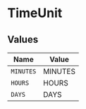 # TimeUnit


## Values

| Name      | Value     |
| --------- | --------- |
| `MINUTES` | MINUTES   |
| `HOURS`   | HOURS     |
| `DAYS`    | DAYS      |